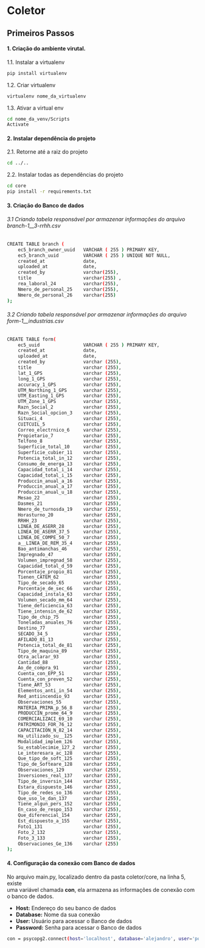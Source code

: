 # Coletor

## Primeiros Passos


#### 1.  Criação do ambiente virutal.

1.1.    Instalar a virtualenv
```sh
pip install virtualenv
```

1.2.    Criar virtualenv
```sh
virtualenv nome_da_virtualenv
```

1.3.    Ativar a virtual env
```sh
cd nome_da_venv/Scripts
Activate
```

#### 2.  Instalar dependência do projeto
2.1.    Retorne até a raiz do projeto
```sh
cd ../..
```

2.2.    Instalar todas as dependências do projeto
```sh
cd core
pip install -r requirements.txt
```

#### 3. Criação do Banco de dados

###### 3.1 Criando tabela responsável por armazenar informações do arquivo branch-1__3-rrhh.csv 
```sh
CREATE TABLE branch (
	ec5_branch_owner_uuid 	VARCHAR ( 255 ) PRIMARY KEY,
	ec5_branch_uuid 		VARCHAR ( 255 ) UNIQUE NOT NULL,
	created_at 				date,
	uploaded_at 			date,
	created_by 				varchar(255),
    title 					varchar(255) ,
	rea_laboral_24			varchar(255),
	Nmero_de_personal_25 	varchar(255),
	Nmero_de_personal_26 	varchar(255)
);
```

###### 3.2 Criando tabela responsável por armazenar informações do arquivo form-1__industrias.csv
```sh
CREATE TABLE form(
	ec5_uuid				VARCHAR ( 255 ) PRIMARY KEY,
	created_at				date,
	uploaded_at				date,
	created_by				varchar (255),
	title					varchar (255),
	lat_1_GPS				varchar (255),
	long_1_GPS				varchar (255),
	accuracy_1_GPS			varchar (255),
	UTM_Northing_1_GPS		varchar (255),
	UTM_Easting_1_GPS		varchar (255),
	UTM_Zone_1_GPS			varchar (255),
	Razn_Social_2			varchar (255),
	Razn_Social_opcion_3	varchar (255),
	Situaci_4				varchar (255),
	CUITCUIL_5				varchar (255),
	Correo_electrnico_6		varchar (255),
	Propietario_7			varchar (255),
	Telfono_8				varchar (255),
	Superficie_total_10		varchar (255),
	Superficie_cubier_11	varchar (255),
	Potencia_total_in_12	varchar (255),
	Consumo_de_energa_13	varchar (255),
	Capacidad_total_i_14	varchar (255),
	Capacidad_total_i_15	varchar (255),
	Produccin_anual_a_16	varchar (255),
	Produccin_anual_a_17	varchar (255),
	Produccin_anual_u_18	varchar (255),
	Mesao_22				varchar (255),
	Dasmes_21				varchar (255),
	Nmero_de_turnosda_19	varchar (255),
	Horasturno_20			varchar (255),
	RRHH_23					varchar (255),
	LINEA_DE_ASERR_28		varchar (255),
	LINEA_DE_ASERR_37_5		varchar (255),
	LINEA_DE_COMPE_50_7		varchar (255),
	a__LINEA_DE_REM_35_4	varchar (255),
	Bao_antimanchas_46		varchar (255),
	Impregnado_47			varchar (255),
	Volumen_impregnad_58	varchar (255),
	Capacidad_total_d_59	varchar (255),
	Porcentaje_propio_81	varchar (255),
	Tienen_CATEM_62			varchar (255),
	Tipo_de_secado_65		varchar (255),
	Porcentaje_de_sec_66	varchar (255),
	Capacidad_instala_63	varchar (255),
	Volumen_secado_mm_64	varchar (255),
	Tiene_deficiencia_63	varchar (255),
	Tiene_intensin_de_62	varchar (255),
	Tipo_de_chip_75			varchar (255),
	Toneladas_anuales_76	varchar (255),
	Destino_77				varchar (255),
	SECADO_34_5				varchar (255),
	AFILADO_81_13			varchar (255),	
	Potencia_total_de_81	varchar (255),
	Tipo_de_maquina_89		varchar (255),
	Otra_aclarar_93			varchar (255),
	Cantidad_88				varchar (255),
	Ao_de_compra_91			varchar (255),
	Cuenta_con_EPP_51		varchar (255),
	Cuenta_con_preven_52	varchar (255),
	Tiene_ART_53			varchar (255),
	Elementos_anti_in_54	varchar (255),
	Red_antiincendio_93		varchar (255),
	Observaciones_55		varchar (255),
	MATERIA_PRIMA_p_56_8	varchar (255),
	PRODUCCIN_prome_64_9	varchar (255),
	COMERCIALIZACI_69_10	varchar (255),
	PATRIMONIO_FOR_76_12	varchar (255),
	CAPACITACION_N_82_14	varchar (255),
	Ha_utilizado_su__125	varchar (255),
	Modalidad_implem_126	varchar (255),
	Su_establecimie_127_2	varchar (255),
	Le_interesara_ac_128	varchar (255),
	Que_tipo_de_soft_125	varchar (255),
	Tipo_de_Softeare_128	varchar (255),
	Observaciones_129		varchar (255),
	Inversiones_real_137	varchar (255),
	Tipo_de_inversin_144	varchar (255),
	Estara_dispuesto_146	varchar (255),
	Tipo_de_redes_so_136	varchar (255),
	Que_uso_le_dan_137		varchar (255),
	Tiene_algun_pers_152	varchar (255),
	En_caso_de_respo_153	varchar (255),
	Que_diferencial_154		varchar (255),
	Est_dispuesto_a_155		varchar (255),
	Foto1_131				varchar (255),
	Foto_2_132				varchar (255),
	Foto_3_133				varchar (255),
	Observaciones_Ge_136	varchar (255)
);
```

#### 4. Configuração da conexão com Banco de dados

No arquivo main.py, localizado dentro da pasta coletor/core, na linha 5, existe <br/>
uma variável chamada **con**, ela armazena as informações de conexão com
o banco de dados.

- **Host:** Endereço do seu banco de dados<br>
- **Database:** Nome da sua conexão<br>
- **User:** Usuário para acessar o Banco de dados<br>
- **Password:** Senha para acessar o Banco de dados<br>

```sh
con = psycopg2.connect(host='localhost', database='alejandro', user='postgres', password='postgres')
```